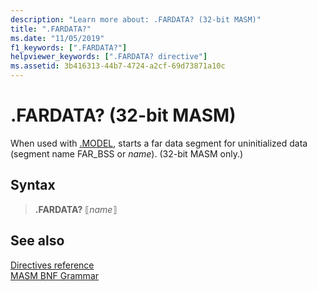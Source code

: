 ```yaml
---
description: "Learn more about: .FARDATA? (32-bit MASM)"
title: ".FARDATA?"
ms.date: "11/05/2019"
f1_keywords: [".FARDATA?"]
helpviewer_keywords: [".FARDATA? directive"]
ms.assetid: 3b416313-44b7-4724-a2cf-69d73871a10c
---
```

# .FARDATA? (32-bit MASM)

When used with [.MODEL](dot-model.md), starts a far data segment for uninitialized data (segment name FAR_BSS or *name*). (32-bit MASM only.)

## Syntax

> **.FARDATA?** ⟦*name*⟧

## See also

[Directives reference](directives-reference.md)\
[MASM BNF Grammar](masm-bnf-grammar.md)
